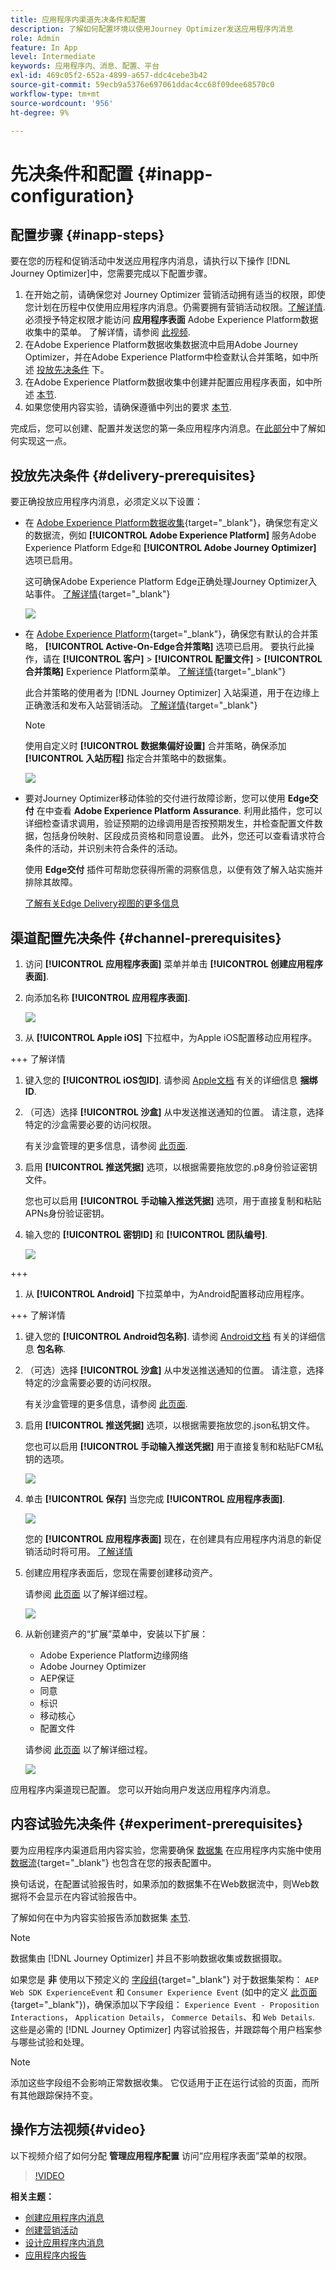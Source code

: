 ```yaml
---
title: 应用程序内渠道先决条件和配置
description: 了解如何配置环境以使用Journey Optimizer发送应用程序内消息
role: Admin
feature: In App
level: Intermediate
keywords: 应用程序内、消息、配置、平台
exl-id: 469c05f2-652a-4899-a657-ddc4cebe3b42
source-git-commit: 59ecb9a5376e697061ddac4cc68f09dee68570c0
workflow-type: tm+mt
source-wordcount: '956'
ht-degree: 9%

---
```


# 先决条件和配置 {#inapp-configuration}

## 配置步骤 {#inapp-steps}

要在您的历程和促销活动中发送应用程序内消息，请执行以下操作 [!DNL Journey Optimizer]中，您需要完成以下配置步骤。

1. 在开始之前，请确保您对 Journey Optimizer 营销活动拥有适当的权限，即使您计划在历程中仅使用应用程序内消息。仍需要拥有营销活动权限。[了解详情](../campaigns/get-started-with-campaigns.md#campaign-prerequisites).
必须授予特定权限才能访问 **应用程序表面** Adobe Experience Platform数据收集中的菜单。 了解详情，请参阅 [此视频](#video).
1. 在Adobe Experience Platform数据收集数据流中启用Adobe Journey Optimizer，并在Adobe Experience Platform中检查默认合并策略，如中所述 [投放先决条件](#delivery-prerequisites) 下。
1. 在Adobe Experience Platform数据收集中创建并配置应用程序表面，如中所述 [本节](#channel-prerequisites).
1. 如果您使用内容实验，请确保遵循中列出的要求 [本节](#experiment-prerequisite).

完成后，您可以创建、配置并发送您的第一条应用程序内消息。在[此部分](create-in-app.md)中了解如何实现这一点。

## 投放先决条件 {#delivery-prerequisites}

要正确投放应用程序内消息，必须定义以下设置：

* 在 [Adobe Experience Platform数据收集](https://experienceleague.adobe.com/docs/experience-platform/edge/datastreams/overview.html?lang=zh-Hans){target="_blank"}，确保您有定义的数据流，例如 **[!UICONTROL Adobe Experience Platform]** 服务Adobe Experience Platform Edge和 **[!UICONTROL Adobe Journey Optimizer]** 选项已启用。

  这可确保Adobe Experience Platform Edge正确处理Journey Optimizer入站事件。 [了解详情](https://experienceleague.adobe.com/docs/experience-platform/edge/datastreams/configure.html){target="_blank"}

  ![](assets/inapp_config_6.png)

* 在 [Adobe Experience Platform](https://experienceleague.adobe.com/docs/experience-platform/profile/home.html?lang=zh-Hans){target="_blank"}，确保您有默认的合并策略， **[!UICONTROL Active-On-Edge合并策略]** 选项已启用。 要执行此操作，请在 **[!UICONTROL 客户]** > **[!UICONTROL 配置文件]** > **[!UICONTROL 合并策略]** Experience Platform菜单。 [了解详情](https://experienceleague.adobe.com/docs/experience-platform/profile/merge-policies/ui-guide.html#configure){target="_blank"}

  此合并策略的使用者为 [!DNL Journey Optimizer] 入站渠道，用于在边缘上正确激活和发布入站营销活动。 [了解详情](https://experienceleague.adobe.com/docs/experience-platform/profile/merge-policies/ui-guide.html?lang=zh-Hans){target="_blank"}

  >[!NOTE]
  >
  >使用自定义时 **[!UICONTROL 数据集偏好设置]** 合并策略，确保添加 **[!UICONTROL 入站历程]** 指定合并策略中的数据集。

  ![](assets/inapp_config_8.png)

* 要对Journey Optimizer移动体验的交付进行故障诊断，您可以使用 **Edge交付** 在中查看 **Adobe Experience Platform Assurance**. 利用此插件，您可以详细检查请求调用，验证预期的边缘调用是否按预期发生，并检查配置文件数据，包括身份映射、区段成员资格和同意设置。 此外，您还可以查看请求符合条件的活动，并识别未符合条件的活动。

  使用 **Edge交付** 插件可帮助您获得所需的洞察信息，以便有效了解入站实施并排除其故障。

  [了解有关Edge Delivery视图的更多信息](https://experienceleague.adobe.com/en/docs/experience-platform/assurance/view/edge-delivery)

## 渠道配置先决条件 {#channel-prerequisites}

1. 访问 **[!UICONTROL 应用程序表面]** 菜单并单击 **[!UICONTROL 创建应用程序表面]**.

1. 向添加名称 **[!UICONTROL 应用程序表面]**.

   ![](assets/inapp_config_2b.png)

1. 从 **[!UICONTROL Apple iOS]** 下拉框中，为Apple iOS配置移动应用程序。

+++ 了解详情

   1. 键入您的 **[!UICONTROL iOS包ID]**. 请参阅 [Apple文档](https://developer.apple.com/documentation/appstoreconnectapi/bundle_ids) 有关的详细信息 **捆绑ID**.

   1. （可选）选择 **[!UICONTROL 沙盒]** 从中发送推送通知的位置。 请注意，选择特定的沙盒需要必要的访问权限。

      有关沙盒管理的更多信息，请参阅 [此页面](../administration/sandboxes.md#assign-sandboxes).

   1. 启用 **[!UICONTROL 推送凭据]** 选项，以根据需要拖放您的.p8身份验证密钥文件。

      您也可以启用 **[!UICONTROL 手动输入推送凭据]** 选项，用于直接复制和粘贴APNs身份验证密钥。

   1. 输入您的 **[!UICONTROL 密钥ID]** 和 **[!UICONTROL 团队编号]**.

      ![](assets/inapp_config_2.png)

+++

1. 从 **[!UICONTROL Android]** 下拉菜单中，为Android配置移动应用程序。

+++ 了解详情

   1. 键入您的 **[!UICONTROL Android包名称]**. 请参阅 [Android文档](https://support.google.com/admob/answer/9972781?hl=en#:~:text=The%20package%20name%20of%20an,supported%20third%2Dparty%20Android%20stores) 有关的详细信息 **包名称**.

   1. （可选）选择 **[!UICONTROL 沙盒]** 从中发送推送通知的位置。 请注意，选择特定的沙盒需要必要的访问权限。

      有关沙盒管理的更多信息，请参阅 [此页面](../administration/sandboxes.md#assign-sandboxes).

   1. 启用 **[!UICONTROL 推送凭据]** 选项，以根据需要拖放您的.json私钥文件。

      您也可以启用 **[!UICONTROL 手动输入推送凭据]** 用于直接复制和粘贴FCM私钥的选项。

      ![](assets/inapp_config_7.png)

1. 单击 **[!UICONTROL 保存]** 当您完成 **[!UICONTROL 应用程序表面]**.

   ![](assets/inapp_config_3.png)

   您的 **[!UICONTROL 应用程序表面]** 现在，在创建具有应用程序内消息的新促销活动时将可用。 [了解详情](create-in-app.md)

1. 创建应用程序表面后，您现在需要创建移动资产。

   请参阅 [此页面](https://experienceleague.adobe.com/docs/experience-platform/tags/admin/companies-and-properties.html#for-mobile) 以了解详细过程。

   ![](assets/inapp_config_4.png)

1. 从新创建资产的“扩展”菜单中，安装以下扩展：

   * Adobe Experience Platform边缘网络
   * Adobe Journey Optimizer
   * AEP保证
   * 同意
   * 标识
   * 移动核心
   * 配置文件

   请参阅 [此页面](https://experienceleague.adobe.com/docs/experience-platform/tags/ui/extensions/overview.html#add-a-new-extension) 以了解详细过程。

   ![](assets/inapp_config_5.png)

应用程序内渠道现已配置。 您可以开始向用户发送应用程序内消息。

## 内容试验先决条件 {#experiment-prerequisites}

要为应用程序内渠道启用内容实验，您需要确保 [数据集](../data/get-started-datasets.md) 在应用程序内实施中使用 [数据流](https://experienceleague.adobe.com/docs/experience-platform/datastreams/overview.html){target="_blank"} 也包含在您的报表配置中。

换句话说，在配置试验报告时，如果添加的数据集不在Web数据流中，则Web数据将不会显示在内容试验报告中。

了解如何在中为内容实验报告添加数据集 [本节](../content-management/reporting-configuration.md#add-datasets).

>[!NOTE]
>
>数据集由 [!DNL Journey Optimizer] 并且不影响数据收集或数据摄取。

如果您是 **非** 使用以下预定义的 [字段组](https://experienceleague.adobe.com/docs/experience-platform/xdm/tutorials/create-schema-ui.html?lang=zh_Hans#field-group){target="_blank"} 对于数据集架构： `AEP Web SDK ExperienceEvent` 和 `Consumer Experience Event` (如中的定义 [此页面](https://experienceleague.adobe.com/docs/platform-learn/implement-web-sdk/initial-configuration/configure-schemas.html#add-field-groups){target="_blank"})，确保添加以下字段组： `Experience Event - Proposition Interactions`， `Application Details`， `Commerce Details`、和 `Web Details`. 这些是必需的 [!DNL Journey Optimizer] 内容试验报告，并跟踪每个用户档案参与哪些试验和处理。

>[!NOTE]
>
>添加这些字段组不会影响正常数据收集。 它仅适用于正在运行试验的页面，而所有其他跟踪保持不变。

## 操作方法视频{#video}

以下视频介绍了如何分配 **管理应用程序配置** 访问“应用程序表面”菜单的权限。

>[!VIDEO](https://video.tv.adobe.com/v/3421607)


**相关主题：**

* [创建应用程序内消息](create-in-app.md)
* [创建营销活动](../campaigns/create-campaign.md)
* [设计应用程序内消息](design-in-app.md)
* [应用程序内报告](../reports/campaign-global-report.md#inapp-report)

